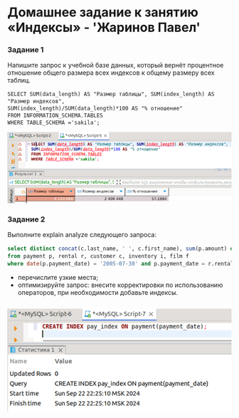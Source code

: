 # Домашнее задание к занятию «Индексы» - 'Жаринов Павел'

### Задание 1

Напишите запрос к учебной базе данных, который вернёт процентное отношение общего размера всех индексов к общему размеру всех таблиц.
```
SELECT SUM(data_length) AS "Размер таблицы", SUM(index_length) AS "Размер индексов", 
SUM(index_length)/SUM(data_length)*100 AS "% отношение"
FROM INFORMATION_SCHEMA.TABLES
WHERE TABLE_SCHEMA ='sakila';
```
![Скриншот](image/1.png)

### Задание 2

Выполните explain analyze следующего запроса:
```sql
select distinct concat(c.last_name, ' ', c.first_name), sum(p.amount) over (partition by c.customer_id, f.title)
from payment p, rental r, customer c, inventory i, film f
where date(p.payment_date) = '2005-07-30' and p.payment_date = r.rental_date and r.customer_id = c.customer_id and i.inventory_id = r.inventory_id
```
- перечислите узкие места;
- оптимизируйте запрос: внесите корректировки по использованию операторов, при необходимости добавьте индексы.
```

```
![Скриншот](image/2.png)
